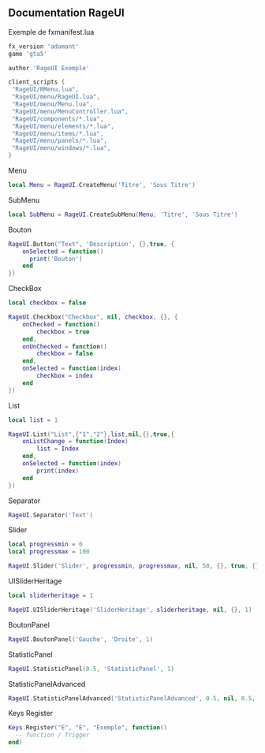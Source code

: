 
## Documentation RageUI

Exemple de fxmanifest.lua

```lua
fx_version 'adamant'
game 'gta5'

author 'RageUI Exemple'

client_scripts {
 "RageUI/RMenu.lua",
 "RageUI/menu/RageUI.lua",
 "RageUI/menu/Menu.lua",
 "RageUI/menu/MenuController.lua",
 "RageUI/components/*.lua",
 "RageUI/menu/elements/*.lua",
 "RageUI/menu/items/*.lua",
 "RageUI/menu/panels/*.lua",
 "RageUI/menu/windows/*.lua",
}
```

Menu

```lua
local Menu = RageUI.CreateMenu('Titre', 'Sous Titre')
```

SubMenu

```lua
local SubMenu = RageUI.CreateSubMenu(Menu, 'Titre', 'Sous Titre')
```

Bouton

```lua
RageUI.Button("Text", 'Description', {},true, {
    onSelected = function()
      print('Bouton')
    end
})
```

CheckBox

```lua
local checkbox = false

RageUI.Checkbox("Checkbox", nil, checkbox, {}, {
    onChecked = function()
        checkbox = true
    end,
    onUnChecked = function()
        checkbox = false
    end,
    onSelected = function(index)
        checkbox = index
    end
})
```

List

```lua
local list = 1

RageUI.List("List",{"1","2"},list,nil,{},true,{
    onListChange = function(Index)
        list = Index
    end,
    onSelected = function(index)
        print(index)
    end
})
```

Separator

```lua
RageUI.Separator('Text')
```

Slider

```lua
local progressmin = 0
local progressmax = 100

RageUI.Slider('Slider', progressmin, progressmax, nil, 50, {}, true, {})
```

UISliderHeritage

```lua
local sliderheritage = 1

RageUI.UISliderHeritage('SliderHeritage', sliderheritage, nil, {}, 1)
```

BoutonPanel

```lua
RageUI.BoutonPanel('Gauche', 'Droite', 1)
```

StatisticPanel

```lua
RageUI.StatisticPanel(0.5, 'StatisticPanel', 1)
```

StatisticPanelAdvanced

```lua
RageUI.StatisticPanelAdvanced('StatisticPanelAdvanced', 0.5, nil, 0.5, nil, nil, 1)
```

Keys Register

```lua
Keys.Register("E", "E", "Exemple", function()
  -- function / Trigger
end)
```
